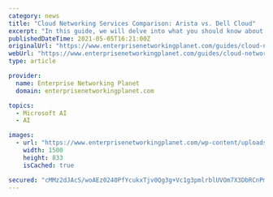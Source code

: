 ```yaml
---
category: news
title: "Cloud Networking Services Comparison: Arista vs. Dell Cloud"
excerpt: "In this guide, we will delve into what you should know about two of the best cloud networking services on the market: Arista Networks and Dell Technologies Cloud. Arista Networks’ cognitive cloud networking solution, Universal Cloud Network (UCN ..."
publishedDateTime: 2021-05-05T16:21:00Z
originalUrl: "https://www.enterprisenetworkingplanet.com/guides/cloud-networking-services-comparison-arista-vs-dell-cloud/"
webUrl: "https://www.enterprisenetworkingplanet.com/guides/cloud-networking-services-comparison-arista-vs-dell-cloud/"
type: article

provider:
  name: Enterprise Networking Planet
  domain: enterprisenetworkingplanet.com

topics:
  - Microsoft AI
  - AI

images:
  - url: "https://www.enterprisenetworkingplanet.com/wp-content/uploads/2021/05/Cloud-Services-Comparison.jpeg"
    width: 1500
    height: 833
    isCached: true

secured: "cMMz2dJAcS/woAEz0240PfYcukxTjv0Qg3g+Vc1g3pmlrblUVOm7X3DbRCnPmSXkSpqBxQHJKP9ibtXfyepouz+dSmYEThkxEJoovU9DkpUp02UM9G/7qbxko+YgAWSOYZ1mtT2nrsIu8Oh1sIgl/ugEZCpDgjmc+TF0X0up2USjqMVN94cavNkZ3MJOm2772/wcGrPGtoq1yUc9E/eYbJ6s+bnxsaSnc3Tj3Xfr5MuxpubcBSFbmXHlVG9mrM+jJugaS1ZdYLqXSKS6VMfeQxVrLD41c18bFCXEP/kpa8t4O5cuKl/9/zygGg4AR2ltqUoZl6svIwhBv0ViikP0BAD6wI24vNIPWKAp/O5c+Q0=;kg3+dZXNu6QFx4QYRh/7Yw=="
---
```



